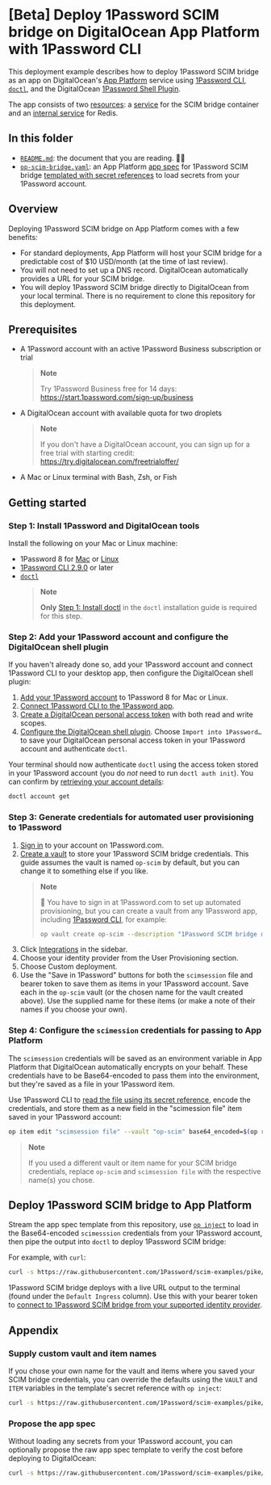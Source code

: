 # [Beta] Deploy 1Password SCIM bridge on DigitalOcean App Platform with 1Password CLI

This deployment example describes how to deploy 1Password SCIM bridge as an app on DigitalOcean's [App Platform](https://docs.digitalocean.com/products/app-platform/) service using [1Password CLI](https://developer.1password.com/docs/cli), [`doctl`](https://docs.digitalocean.com/reference/doctl/), and the DigitalOcean [1Password Shell Plugin](https://developer.1password.com/docs/cli/shell-plugins/).

The app consists of two [resources](https://docs.digitalocean.com/glossary/resource/): a [service](https://docs.digitalocean.com/glossary/service/) for the SCIM bridge container and an [internal service](https://docs.digitalocean.com/glossary/service/#internal-services) for Redis.

## In this folder

- [`README.md`](./README.md): the document that you are reading. 👋😃
- [`op-scim-bridge.yaml`](./op-scim-bridge.yaml): an App Platform [app spec](https://docs.digitalocean.com/glossary/app-spec/) for 1Password SCIM bridge [templated with secret references](https://developer.1password.com/docs/cli/secrets-template-syntax) to load secrets from your 1Password account.

## Overview

Deploying 1Password SCIM bridge on App Platform comes with a few benefits:

- For standard deployments, App Platform will host your SCIM bridge for a predictable cost of $10 USD/month (at the time of last review).
- You will not need to set up a DNS record. DigitalOcean automatically provides a URL for your SCIM bridge.
- You will deploy 1Password SCIM bridge directly to DigitalOcean from your local terminal. There is no requirement to clone this repository for this deployment.

## Prerequisites

- A 1Password account with an active 1Password Business subscription or trial
  > **Note**
  >
  > Try 1Password Business free for 14 days: <https://start.1password.com/sign-up/business>
- A DigitalOcean account with available quota for two droplets
  > **Note**
  >
  > If you don't have a DigitalOcean account, you can sign up for a free trial with starting credit: <https://try.digitalocean.com/freetrialoffer/>
- A Mac or Linux terminal with Bash, Zsh, or Fish
<!--
TODO: Investigate Windows Terminal, Powershell, WSL
-->

## Getting started

### Step 1: Install 1Password and DigitalOcean tools

Install the following on your Mac or Linux machine:

- 1Password 8 for [Mac](https://1password.com/downloads/mac/) or [Linux](https://1password.com/downloads/linux/)
- [1Password CLI 2.9.0](https://app-updates.agilebits.com/product_history/CLI2) or later
- [`doctl`](https://docs.digitalocean.com/reference/doctl/how-to/install/#step-1-install-doctl)
  > **Note**
  >
  > **Only** [Step 1: Install doctl](https://docs.digitalocean.com/reference/doctl/how-to/install/#step-1-install-doctl) in the `doctl` installation guide is required for this step.

### Step 2: Add your 1Password account and configure the DigitalOcean shell plugin

If you haven't already done so, add your 1Password account and connect 1Password CLI to your desktop app, then configure the DigitalOcean shell plugin:

1. [Add your 1Password account](https://support.1password.com/add-account/) to 1Password 8 for Mac or Linux.
2. [Connect 1Password CLI to the 1Password app](https://developer.1password.com/docs/cli/about-biometric-unlock#step-1-connect-1password-cli-with-the-1password-app).
3. [Create a DigitalOcean personal access token](https://docs.digitalocean.com/reference/api/create-personal-access-token/) with both read and write scopes.
4. [Configure the DigitalOcean shell plugin](https://developer.1password.com/docs/cli/shell-plugins/digitalocean#step-1-configure-your-default-credentials). Choose `Import into 1Password…` to save your DigitalOcean personal access token in your 1Password account and authenticate `doctl`.

Your terminal should now authenticate `doctl` using the access token stored in your 1Password account (you do _not_ need to run `doctl auth init`). You can confirm by [retrieving your account details](https://docs.digitalocean.com/reference/doctl/reference/account/get/):

```sh
doctl account get
```

### Step 3: Generate credentials for automated user provisioning to 1Password

1. [Sign in](https://start.1password.com) to your account on 1Password.com.
2. [Create a vault](https://support.1password.com/create-share-vaults-teams/#create-a-vault) to store your 1Password SCIM bridge credentials. This guide assumes the vault is named `op-scim` by default, but you can change it to something else if you like.
   > **Note**
   >
   > 👀 You have to sign in at 1Password.com to set up automated provisioning, but you can create a vault from any 1Password app, including [1Password CLI](https://developer.1password.com/docs/cli/reference/management-commands/vault#vault-create), for example:
   >
   > ```sh
   > op vault create op-scim --description "1Password SCIM bridge credentials"  --icon id-card
   > ```
   >
3. Click [Integrations](https://start.1password.com/integrations/directory) in the sidebar.
4. Choose your identity provider from the User Provisioning section.
5. Choose Custom deployment.
6. Use the "Save in 1Password" buttons for both the `scimsession` file and bearer token to save them as items in your 1Password account. Save each in the `op-scim` vault (or the chosen name for the vault created above). Use the supplied name for these items (or make a note of their names if you choose your own).

### Step 4: Configure the `scimession` credentials for passing to App Platform

The `scimsession` credentials will be saved as an environment variable in App Platform that DigitalOcean automatically encrypts on your behalf. These credentials have to be Base64-encoded to pass them into the environment, but they're saved as a file in your 1Password item.

Use 1Password CLI to [read the file using its secret reference](https://developer.1password.com/docs/cli/reference/commands/read), encode the credentials, and store them as a new field in the "scimession file" item saved in your 1Password account:

```sh
op item edit "scimsession file" --vault "op-scim" base64_encoded=$(op read "op://op-scim/scimsession file/scimsession" | base64)
```

> **Note**
>
> If you used a different vault or item name for your SCIM bridge credentials, replace `op-scim` and `scimsession file` with the respective name(s) you chose.

## Deploy 1Password SCIM bridge to App Platform

Stream the app spec template from this repository, use [`op inject`](https://developer.1password.com/docs/cli/reference/commands/inject) to load in the Base64-encoded `scimesssion` credentials from your 1Password account, then pipe the output into `doctl` to deploy 1Password SCIM bridge:

For example, with `curl`:

<!-- TODO: update to path on main -->
```sh
curl -s https://raw.githubusercontent.com/1Password/scim-examples/pike/do-app-platform-refresh/digitalocean-app-platform/op-scim-bridge.yaml | op inject | doctl apps create --spec - --wait
```

1Password SCIM bridge deploys with a live URL output to the terminal (found under the `Default Ingress` column). Use this with your bearer token to [connect to 1Password SCIM bridge from your supported identity provider](https://support.1password.com/scim/#step-3-connect-your-identity-provider).

<!-- TODO: Add testing instructions (browser/CLI) -->

## Appendix

<!--
### Updating

TODO: Add instructions for updating to latest release UPSERT FTW

```sh
curl -s https://raw.githubusercontent.com/1Password/scim-examples/pike/do-app-platform-refresh/digitalocean-app-platform/op-scim-bridge.yaml | op inject | doctl apps create --spec - --wait --upsert
```

-->

### Supply custom vault and item names

If you chose your own name for the vault and items where you saved your SCIM bridge credentials, you can override the defaults using the `VAULT` and `ITEM` variables in the template's secret reference with `op inject`:

<!-- TODO: update to path on main -->
```sh
curl -s https://raw.githubusercontent.com/1Password/scim-examples/pike/do-app-platform-refresh/digitalocean-app-platform/op-scim-bridge.yaml | VAULT="vault name" ITEM="item name" op inject | doctl apps create --spec - --wait
```

### Propose the app spec

Without loading any secrets from your 1Password account, you can optionally propose the raw app spec template to verify the cost before deploying to DigitalOcean:

<!-- TODO: update to path on main -->
```sh
curl -s https://raw.githubusercontent.com/1Password/scim-examples/pike/do-app-platform-refresh/digitalocean-app-platform/op-scim-bridge.yaml | doctl apps propose --spec -
```

<!--
### Scaling

TODO: Add instructions for vertical scaling

```sh

```
 -->

<!-- TODO: Allow Workspace credentials to be loaded -->
